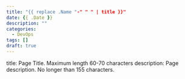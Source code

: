 ```yaml
---
title: "{{ replace .Name "-" " " | title }}"
date: {{ .Date }}
description: ""
categories:
  - DevOps
tags: []
draft: true
---
```


<!--more-->

title: Page Title. Maximum length 60-70 characters
description: Page description. No longer than 155 characters.
